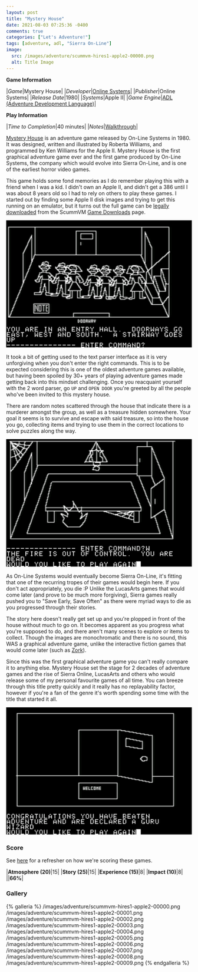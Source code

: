 ```yaml
---
layout: post
title: "Mystery House"
date: 2021-08-03 07:25:36 -0400
comments: true
categories: ["Let's Adventure!"]
tags: [adventure, adl, "Sierra On-Line"]
image:
  src: /images/adventure/scummvm-hires1-apple2-00000.png
  alt: Title Image
---
```


**Game Information**

|*Game*|Mystery House|
|*Developer*|[Online Systems](https://en.wikipedia.org/wiki/On-Line_Systems)|
|*Publisher*|Online Systems|
|*Release Date*|1980|
|*Systems*|Apple II|
|*Game Engine*|[ADL (Adventure Development Language)](https://wiki.scummvm.org/index.php?title=ADL)|

**Play Information**

|*Time to Completion*|40 minutes|
|*Notes*|[Walkthrough](https://adventuregamers.com/walkthrough/full/mystery-house)|

[Mystery House](https://en.wikipedia.org/wiki/Mystery_House) is an adventure game released by On-Line Systems in 1980. It was designed, written and illustrated by Roberta Williams, and programmed by Ken Williams for the Apple II. Mystery House is the first graphical adventure game ever and the first game produced by On-Line Systems, the company which would evolve into Sierra On-Line, and is one of the earliest horror video games.

This game holds some fond memories as I do remember playing this with a friend when I was a kid. I didn't own an Apple II, and didn't get a 386 until I was about 8 years old so I had to rely on others to play these games. I started out by finding some Apple II disk images and trying to get this running on an emulator, but it turns out the full game can be [legally downloaded](https://www.scummvm.org/games/#games-hires1) from the ScummVM [Game Downloads](https://www.scummvm.org/games) page.

![](/images/adventure/scummvm-hires1-apple2-00001.png)

It took a bit of getting used to the text parser interface as it is very unforgiving when you don't enter the right commands. This is to be expected considering this is one of the oldest adventure games available, but having been spoiled by 30+ years of playing adventure games made getting back into this mindset challenging. Once you reacquaint yourself with the 2 word parser, go `UP` and `OPEN DOOR` you're greeted by all the people who've been invited to this mystery house.

There are random notes scattered through the house that indicate there is a murderer amongst the group, as well as a treasure hidden somewhere. Your goal it seems is to survive and escape with said treasure, so into the house you go, collecting items and trying to use them in the correct locations to solve puzzles along the way.

![](/images/adventure/scummvm-hires1-apple2-00004.png)

As On-Line Systems would eventually become Sierra On-Line, it's fitting that one of the recurring tropes of their games would begin here. If you don't act appropriately, you die :P Unlike the LucasArts games that would come later (and prove to be much more forgiving), Sierra games really pushed you to "Save Early, Save Often" as there were myriad ways to die as you progressed through their stories.

The story here doesn't really get set up and you're plopped in front of the house without much to go on. It becomes apparent as you progress what you're supposed to do, and there aren't many scenes to explore or items to collect. Though the images are monochromatic and there is no sound, this WAS a graphical adventure game, unlike the interactive fiction games that would come later (such as [Zork](https://en.wikipedia.org/wiki/Zork_I)).

Since this was the first graphical adventure game you can't really compare it to anything else. Mystery House set the stage for 2 decades of adventure games and the rise of Sierra Online, LucasArts and others who would release some of my personal favourite games of all time. You can breeze through this title pretty quickly and it really has no replayability factor, however if you're a fan of the genre it's worth spending some time with the title that started it all.

![](/images/adventure/scummvm-hires1-apple2-00009.png)

### Score

See [here](https://www.alexbevi.com/blog/2021/07/28/adventure-games-1980-1999/#scoring) for a refresher on how we're scoring these games.

|**Atmosphere (20)**|15|
|**Story (25)**|15|
|**Experience (15)**|8|
|**Impact (10)**|8|
||**66%**|

### Gallery

{% galleria %}
/images/adventure/scummvm-hires1-apple2-00000.png
/images/adventure/scummvm-hires1-apple2-00001.png
/images/adventure/scummvm-hires1-apple2-00002.png
/images/adventure/scummvm-hires1-apple2-00003.png
/images/adventure/scummvm-hires1-apple2-00004.png
/images/adventure/scummvm-hires1-apple2-00005.png
/images/adventure/scummvm-hires1-apple2-00006.png
/images/adventure/scummvm-hires1-apple2-00007.png
/images/adventure/scummvm-hires1-apple2-00008.png
/images/adventure/scummvm-hires1-apple2-00009.png
{% endgalleria %}